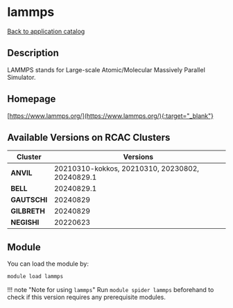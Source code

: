 # lammps

[Back to application catalog](../app_catalog.md)

## Description

LAMMPS stands for Large-scale Atomic/Molecular Massively Parallel Simulator.

## Homepage

[https://www.lammps.org/](https://www.lammps.org/){:target="_blank"}

## Available Versions on RCAC Clusters

|Cluster|Versions|
|---|---|
**ANVIL**|20210310-kokkos, 20210310, 20230802, 20240829.1
**BELL**|20240829.1
**GAUTSCHI**|20240829
**GILBRETH**|20240829
**NEGISHI**|20220623

## Module

You can load the module by:

```bash
module load lammps
```

!!! note "Note for using `lammps`"
    Run `module spider lammps` beforehand to check if this version requires any prerequisite modules.
